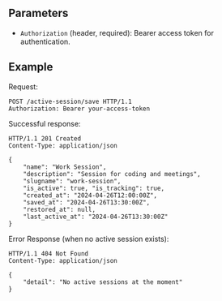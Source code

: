 ## Parameters

- `Authorization` (header, required): Bearer access token for authentication.

## Example

Request:

```http
POST /active-session/save HTTP/1.1
Authorization: Bearer your-access-token
```

Successful response:

```http
HTTP/1.1 201 Created
Content-Type: application/json

{ 
    "name": "Work Session", 
    "description": "Session for coding and meetings", 
    "slugname": "work-session", 
    "is_active": true, "is_tracking": true, 
    "created_at": "2024-04-26T12:00:00Z", 
    "saved_at": "2024-04-26T13:30:00Z", 
    "restored_at": null, 
    "last_active_at": "2024-04-26T13:30:00Z" 
}
```


Error Response (when no active session exists):

```http
HTTP/1.1 404 Not Found
Content-Type: application/json

{ 
    "detail": "No active sessions at the moment"
}
```